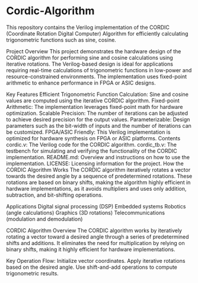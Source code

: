 # Cordic-Algorithm
This repository contains the Verilog implementation of the CORDIC (Coordinate Rotation Digital Computer) Algorithm for efficiently calculating trigonometric functions such as sine, cosine.

Project Overview
This project demonstrates the hardware design of the CORDIC algorithm for performing sine and cosine calculations using iterative rotations. The Verilog-based design is ideal for applications requiring real-time calculations of trigonometric functions in low-power and resource-constrained environments. The implementation uses fixed-point arithmetic to enhance performance in FPGA or ASIC designs.

Key Features
Efficient Trigonometric Function Calculation: Sine and cosine values are computed using the iterative CORDIC algorithm.
Fixed-point Arithmetic: The implementation leverages fixed-point math for hardware optimization.
Scalable Precision: The number of iterations can be adjusted to achieve desired precision for the output values.
Parameterizable: Design parameters such as the bit-width of inputs and the number of iterations can be customized.
FPGA/ASIC Friendly: This Verilog implementation is optimized for hardware synthesis on FPGA or ASIC platforms.
Contents
cordic.v: The Verilog code for the CORDIC algorithm.
cordic_tb.v: The testbench for simulating and verifying the functionality of the CORDIC implementation.
README.md: Overview and instructions on how to use the implementation.
LICENSE: Licensing information for the project.
How the CORDIC Algorithm Works
The CORDIC algorithm iteratively rotates a vector towards the desired angle by a sequence of predetermined rotations. These rotations are based on binary shifts, making the algorithm highly efficient in hardware implementations, as it avoids multipliers and uses only addition, subtraction, and bit-shifting operations.

Applications
Digital signal processing (DSP)
Embedded systems
Robotics (angle calculations)
Graphics (3D rotations)
Telecommunications (modulation and demodulation)

CORDIC Algorithm Overview
The CORDIC algorithm works by iteratively rotating a vector toward a desired angle through a series of predetermined shifts and additions. It eliminates the need for multiplication by relying on binary shifts, making it highly efficient for hardware implementations.

Key Operation Flow:
Initialize vector coordinates.
Apply iterative rotations based on the desired angle.
Use shift-and-add operations to compute trigonometric results.
